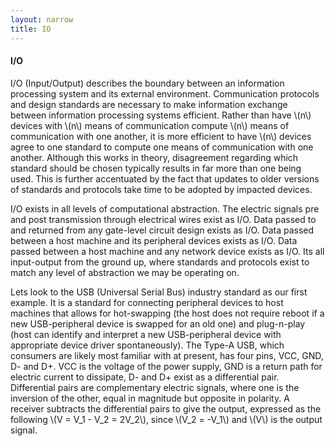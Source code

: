 ```yaml
---
layout: narrow
title: IO
---
```

<h4>I/O</h4>
<p>I/O (Input/Output) describes the boundary between an information processing system and its external environment. Communication
protocols and design standards are necessary to make information exchange between information processing systems efficient. Rather than have
\(n\) devices with \(n\) means of communication compute \(n\) means of communication with one another, it is more efficient to have \(n\)
devices agree to one standard to compute one means of communication with one another. Although this works in theory, 
disagreement regarding which standard should be chosen typically results in far more than one being used. This is further accentuated by 
the fact that updates to older versions of standards and protocols take time to be adopted by impacted devices.</p>
<p>I/O exists in all levels of computational abstraction. The electric signals pre and post transmission through electrical 
wires exist as I/O. Data passed to and returned from any gate-level circuit design exists as I/O. Data passed between a host machine and 
its peripheral devices exists as I/O. Data passed between a host machine and any network device exists as I/O. Its all input-output from
the ground up, where standards and protocols exist to match any level of abstraction we may be operating on.
</p>
<p>Lets look to the USB (Universal Serial Bus) industry standard as our first example. It is a standard for connecting peripheral devices
to host machines that allows for hot-swapping (the host does not require reboot if a new USB-peripheral device is swapped for an old one)
and plug-n-play (host can identify and interpret a new USB-peripheral device with appropriate device driver spontaneously). The Type-A USB,
which consumers are likely most familiar with at present, has four pins, VCC, GND, D- and D+. VCC is the voltage of the power supply, GND
is a return path for electric current to dissipate, D- and D+ exist as a differential pair. Differential pairs are complementary electric
signals, where one is the inversion of the other, equal in magnitude but opposite in polarity. A receiver subtracts the differential pairs
to give the output, expressed as the following \(V = V_1 - V_2 = 2V_2\), since \(V_2 = -V_1\) and \(V\) is the output signal.






</p>

<!--
USB communication protocol
compatibility (baud rate, etc)
UART microchips
FIDI microchips
PMOD as alternative
-->